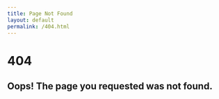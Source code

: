 ```yaml
---
title: Page Not Found
layout: default
permalink: /404.html
---
```


<div class="d-flex justify-content-center align-items-center" id="main">
    <h1 class="mr-3 pr-3 align-top border-right inline-block align-content-center">404</h1>
    <div class="inline-block align-middle">
        <h2 class="font-weight-normal lead" id="desc">Oops! The page you requested was not found.</h2>
    </div>
</div>
